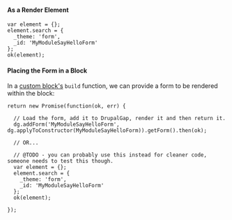 #### As a Render Element

```
var element = {};
element.search = {
  _theme: 'form',
  _id: 'MyModuleSayHelloForm'
};
ok(element);
```

#### Placing the Form in a Block

In a [custom block's](../Blocks/Create_a_Custom_Block) `build` function, we can provide a form to be rendered within the block:

```
return new Promise(function(ok, err) {

  // Load the form, add it to DrupalGap, render it and then return it.
  dg.addForm('MyModuleSayHelloForm', dg.applyToConstructor(MyModuleSayHelloForm)).getForm().then(ok);
  
  // OR...
  
  // @TODO - you can probably use this instead for cleaner code, someone needs to test this though.
  var element = {};
  element.search = {
    _theme: 'form',
    _id: 'MyModuleSayHelloForm'
  };
  ok(element);

});
```
